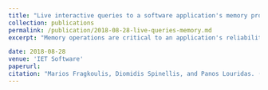 ```yaml
---
title: "Live interactive queries to a software application's memory profile"
collection: publications
permalink: /publication/2018-08-28-live-queries-memory.md
excerpt: "Memory operations are critical to an application's reliability and performance. To reason about their correctness and track opportunities for optimisations, sophisticated instrumentation frameworks, such as Valgrind and Pin, have been developed. Both provide only limited facilities for analysing the collected data. This work presents a Valgrind's extension for examining a software applications' dynamic memory profile through live interactive analysis with SQL. The Pico COllections Query Library (PiCO QL) module maps Valgrind's data structures that contain the instrumented application's memory operations metadata to a relational interface. Queries are type-safe and the module imposes only a trivial overhead when idle. We evaluate our approach on ten applications and through a qualitative study. We find 900KB of undefined bytes in bzip2 that account for 12% of its total memory use and a performance-critical code execution path in the Unix commands sort and uniq. The referenced functions are part of glibc and have been independently modified to boost the library's performance. The qualitative study has users rate the usefulness, usability, effort, correctness, and expressiveness of PiCO QL queries compared to Python scripts. The findings indicate that querying with PiCO QL incurs lower user effort."

date: 2018-08-28
venue: 'IET Software'
paperurl:
citation: "Marios Fragkoulis, Diomidis Spinellis, and Panos Louridas. (2017). &quot;Live interactive queries to a software application's memory profile.&quot; IET Software."
---
```


